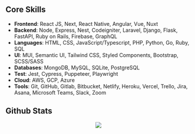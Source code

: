 ## Core Skills

- <b>Frontend</b>: React JS, Next, React Native, Angular, Vue, Nuxt
- <b>Backend</b>: Node, Express, Nest, Codeigniter, Laravel, Django, Flask, FastAPI, Ruby on Rails, Firebase, GraphQL
- <b>Languages</b>: HTML, CSS, JavaScript/Typescript, PHP, Python, Go, Ruby, SQL
- <b>UI</b>: MUI, Semantic UI, Tailwind CSS, Styled Components, Bootstrap, SCSS/SASS
- <b>Databases</b>: MongoDB, MySQL, SQLite, PostgreSQL
- <b>Test</b>: Jest, Cypress, Puppeteer, Playwright
- <b>Cloud</b>: AWS, GCP, Azure
- <b>Tools</b>: Git, GitHub, Gitlab, Bitbucket, Netlify, Heroku, Vercel, Trello, Jira, Asana, Microsoft Teams, Slack, Zoom


## Github Stats
<p align = "center">
<!--   <img src = "https://github-readme-stats.vercel.app/api?username=generalstar529&show_icons=true&&include_all_commits=true&count_private=true&theme=light&line_height=27"> -->
  <img src = "https://github-readme-stats.vercel.app/api/top-langs/?username=generalstar529&langs_count=8&layout=compact&theme=light&include_all_commits=true&line_height=27">
  
  <p align="center" style="margin-bottom: 10px;">
<!--     <img src="https://github-profile-trophy.vercel.app/?username=generalstar529&column=7&theme=light" /> -->
  </p>
</p>
